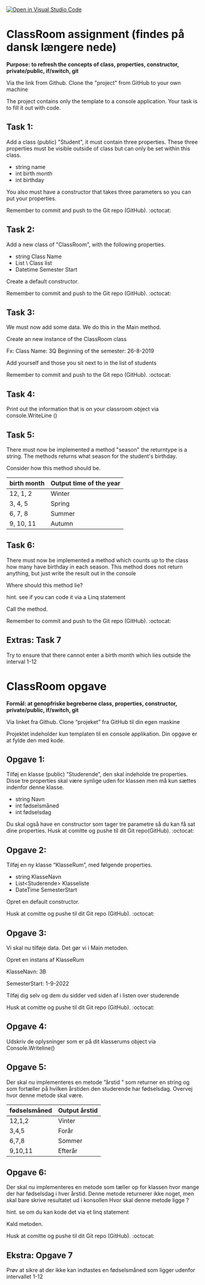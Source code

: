 [![Open in Visual Studio Code](https://classroom.github.com/assets/open-in-vscode-c66648af7eb3fe8bc4f294546bfd86ef473780cde1dea487d3c4ff354943c9ae.svg)](https://classroom.github.com/online_ide?assignment_repo_id=8370647&assignment_repo_type=AssignmentRepo)

# ClassRoom assignment (findes på dansk længere nede)

**Purpose: to refresh the concepts of class, properties, constructor, private/public, if/switch, git**

Via the link from Github. Clone the "project" from GitHub to your own machine

The project contains only the template to a console application. Your task is to fill it out with code.

 
## Task 1: 
Add a class (public) "Student", it must contain three properties. These three properties must be visible outside of class but can only be set within this class.

* string name
* int birth month
* int birthday

You also must have a constructor that takes three parameters so you can put your properties.

Remember to commit and push to the Git repo (GitHub). :octocat:

## Task 2:
Add a new class of "ClassRoom", with the following properties. 

* string Class Name
* List \ <Student> Class list
* Datetime Semester Start

Create a default constructor.

Remember to commit and push to the Git repo (GitHub). :octocat:

 

## Task 3:
We must now add some data. We do this in the Main method.

Create an new instance of the ClassRoom class 

Fx:
Class Name: 3Q
Beginning of the semester: 26-8-2019 

Add yourself and those you sit next to in the list of students

Remember to commit and push to the Git repo (GitHub). :octocat:


## Task 4:
Print out the information that is on your classroom object via console.WriteLine ()
 

## Task 5:
There must now be implemented a method "season" the returntype is a string. The methods returns what season for the student's birthday.

Consider how this method should be.

 
birth month  | Output time of the year
-------------|--------------
12, 1, 2     | Winter
3, 4, 5      | Spring
6, 7, 8      | Summer
9, 10, 11    | Autumn


## Task 6:

There must now be implemented a method which counts up to the class how many have birthday in each season. This method does not return anything, but just write the result out in the console 

Where should this method lie?

 
hint. see if you can code it via a Linq statement

Call the method.

 
Remember to commit and push to the Git repo (GitHub). :octocat:

 

## Extras: Task 7

Try to ensure that there cannot enter a birth month which lies outside the interval 1-12

 


# ClassRoom opgave 

**Formål: at genopfriske begreberne class, properties, constructor, private/public, if/switch, git**


Via linket fra Github. Clone “projeket” fra GitHub til din egen maskine


Projektet indeholder kun templaten til en console applikation. Din opgave er at fylde den med kode.

## Opgave 1: 

Tilføj en klasse (public) “Studerende”, den skal indeholde tre properties. Disse tre properties skal være synlige uden for klassen men må kun sættes indenfor denne klasse.

* string Navn
* int fødselsmåned
* int fødselsdag

Du skal også have en constructor som tager tre parametre så du kan få sat dine properties.
Husk at comitte og pushe til dit Git repo(GitHub). :octocat:


## Opgave 2:
Tilføj en ny klasse “KlasseRum”, med følgende properties.

* string KlasseNavn
* List\<Studerende> Klasseliste
* DateTime SemesterStart

Opret en default constructor.


Husk at comitte og pushe til dit Git repo (GitHub). :octocat:


## Opgave 3:

Vi skal nu tilføje data. Det gør vi i Main metoden.

Opret en instans af KlasseRum 

KlasseNavn: 3B

SemesterStart: 1-9-2022 

Tilføj dig selv og dem du sidder ved siden af i listen over studerende


Husk at comitte og pushe til dit Git repo (GitHub). :octocat:


## Opgave 4:
Udskriv de oplysninger som er på dit klasserums object via Console.Writeline()



## Opgave 5:
Der skal nu implementeres en metode ”årstid ”  som returner en string og som fortæller på hvilken årstiden den studerende har fødselsdag.
Overvej hvor denne metode skal være.

fødselsmåned | Output årstid
-------------|--------------
12,1,2       | Vinter
3,4,5        | Forår
6,7,8        | Sommer
9,10,11      | Efterår
 

## Opgave 6:
Der skal nu implementeres en metode som tæller op for klassen hvor mange der har fødselsdag i hver årstid. Denne metode returnerer ikke noget, men skal bare skrive resultatet ud i konsollen 
Hvor skal denne metode ligge ?

hint. se om du kan kode det via et linq statement

Kald metoden.

Husk at comitte og pushe til dit Git repo (GitHub). :octocat:


## Ekstra: Opgave 7
Prøv at sikre at der ikke kan indtastes en fødselsmåned som ligger udenfor intervallet 1-12


